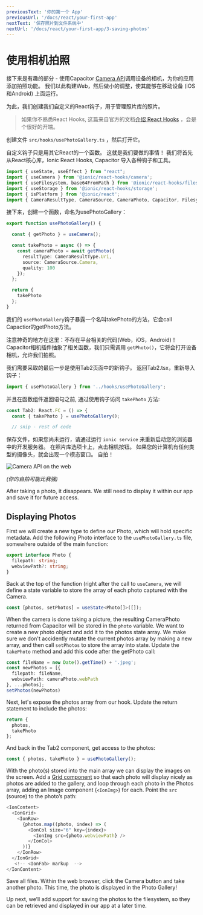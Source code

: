 ```yaml
---
previousText: '你的第一个 App'
previousUrl: '/docs/react/your-first-app'
nextText: '保存照片到文件系统中'
nextUrl: '/docs/react/your-first-app/3-saving-photos'
---
```


# 使用相机拍照

接下来是有趣的部分 - 使用Capacitor [Camera API](https://capacitor.ionicframework.com/docs/apis/camera)调用设备的相机，为你的应用添加拍照功能。 我们以此构建Web，然后做小的调整，使其能够在移动设备 (iOS和Android) 上面运行。

为此，我们创建我们自定义的React钩子，用于管理照片库的照片。

> 如果你不熟悉React Hooks, 这篇来自官方的文档[介绍 React Hooks](https://reactjs.org/docs/hooks-intro.html) ，会是个很好的开端。

创建文件 `src/hooks/usePhotoGallery.ts` ，然后打开它。

自定义钩子只是用其它React的一个函数。 这就是我们要做的事情！ 我们将首先从React核心库，Ionic React Hooks, Capacitor 导入各种钩子和工具。

```typescript
import { useState, useEffect } from "react";
import { useCamera } from '@ionic/react-hooks/camera';
import { useFilesystem, base64FromPath } from '@ionic/react-hooks/filesystem';
import { useStorage } from '@ionic/react-hooks/storage';
import { isPlatform } from '@ionic/react';
import { CameraResultType, CameraSource, CameraPhoto, Capacitor, FilesystemDirectory } from "@capacitor/core";
```
接下来，创建一个函数，命名为usePhotoGallery：

```typescript
export function usePhotoGallery() {

  const { getPhoto } = useCamera();

  const takePhoto = async () => {
    const cameraPhoto = await getPhoto({
      resultType: CameraResultType.Uri,
      source: CameraSource.Camera,
      quality: 100
    });
  };

  return {
    takePhoto
  };
}
```

我们的 `usePhotoGallery`钩子暴露一个名叫takePhoto的方法，它会call Capactior的getPhoto方法。

注意神奇的地方在这里：不存在平台相关的代码(Web，iOS，Android)！ Capacitor相机插件抽象了相关函数，我们只需调用 `getPhoto()`，它将会打开设备相机，允许我们拍照。

我们需要采取的最后一步是使用Tab2页面中的新钩子。 返回Tab2.tsx，重新导入钩子：

```typescript
import { usePhotoGallery } from '../hooks/usePhotoGallery';
```

并且在函数组件返回语句之前, 通过使用钩子访问 ` takePhoto ` 方法:

```typescript
const Tab2: React.FC = () => {
  const { takePhoto } = usePhotoGallery();

  // snip - rest of code
```

保存文件，如果您尚未运行，请通过运行 `ionic service` 来重新启动您的浏览器中的开发服务器。 在照片库选项卡上，点击相机按钮。 如果您的计算机有任何类型的摄像头，就会出现一个模态窗口。 自拍！

![Camera API on the web](/docs/assets/img/guides/first-app-cap-ng/camera-web.png)

_(你的自拍可能比我强)_

After taking a photo, it disappears. We still need to display it within our app and save it for future access.

## Displaying Photos

First we will create a new type to define our Photo, which will hold specific metadata. Add the following Photo interface to the `usePhotoGallery.ts` file, somewhere outside of the main function:

```typescript
export interface Photo {
  filepath: string;
  webviewPath?: string;
}
```

Back at the top of the function (right after the call to `useCamera`, we will define a state variable to store the array of each photo captured with the Camera.

```typescript
const [photos, setPhotos] = useState<Photo[]>([]);
```

When the camera is done taking a picture, the resulting CameraPhoto returned from Capacitor will be stored in the `photo` variable. We want to create a new photo object and add it to the photos state array. We make sure we don't accidently mutate the current photos array by making a new array, and then call `setPhotos` to store the array into state. Update the `takePhoto` method and add this code after the getPhoto call:

```typescript
const fileName = new Date().getTime() + '.jpeg';
const newPhotos = [{
  filepath: fileName,
  webviewPath: cameraPhoto.webPath
}, ...photos];
setPhotos(newPhotos)
```

Next, let's expose the photos array from our hook. Update the return statement to include the photos:

```typescript
return {
  photos,
  takePhoto
};
```

And back in the Tab2 component, get access to the photos:

```typescript
const { photos, takePhoto } = usePhotoGallery();
```

With the photo(s) stored into the main array we can display the images on the screen. Add a [Grid component](https://ionicframework.com/docs/api/grid) so that each photo will display nicely as photos are added to the gallery, and loop through each photo in the Photos array, adding an Image component (`<IonImg>`) for each. Point the `src` (source) to the photo’s path:

```typescript
<IonContent>
  <IonGrid>
    <IonRow>
      {photos.map((photo, index) => (
        <IonCol size="6" key={index}>
          <IonImg src={photo.webviewPath} />
        </IonCol>
      ))}
    </IonRow>
  </IonGrid>
   <!-- <IonFab> markup  -->
</IonContent>
```

Save all files. Within the web browser, click the Camera button and take another photo. This time, the photo is displayed in the Photo Gallery!

Up next, we’ll add support for saving the photos to the filesystem, so they can be retrieved and displayed in our app at a later time.
